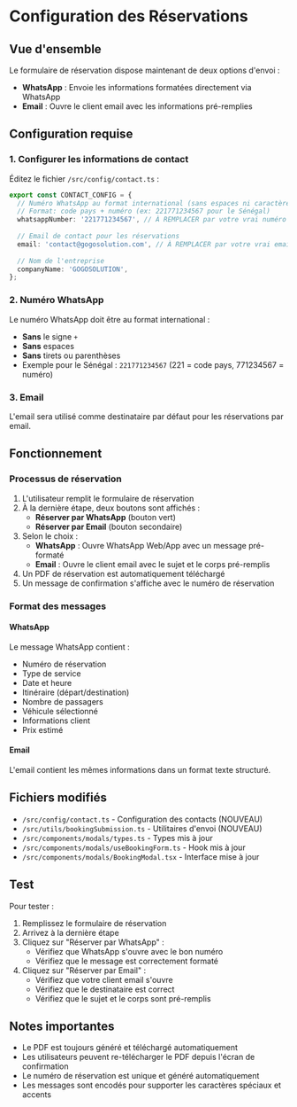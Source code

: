 # Configuration des Réservations

## Vue d'ensemble

Le formulaire de réservation dispose maintenant de deux options d'envoi :
- **WhatsApp** : Envoie les informations formatées directement via WhatsApp
- **Email** : Ouvre le client email avec les informations pré-remplies

## Configuration requise

### 1. Configurer les informations de contact

Éditez le fichier `/src/config/contact.ts` :

```typescript
export const CONTACT_CONFIG = {
  // Numéro WhatsApp au format international (sans espaces ni caractères spéciaux)
  // Format: code pays + numéro (ex: 221771234567 pour le Sénégal)
  whatsappNumber: '221771234567', // À REMPLACER par votre vrai numéro
  
  // Email de contact pour les réservations
  email: 'contact@gogosolution.com', // À REMPLACER par votre vrai email
  
  // Nom de l'entreprise
  companyName: 'GOGOSOLUTION',
};
```

### 2. Numéro WhatsApp

Le numéro WhatsApp doit être au format international :
- **Sans** le signe `+`
- **Sans** espaces
- **Sans** tirets ou parenthèses
- Exemple pour le Sénégal : `221771234567` (221 = code pays, 771234567 = numéro)

### 3. Email

L'email sera utilisé comme destinataire par défaut pour les réservations par email.

## Fonctionnement

### Processus de réservation

1. L'utilisateur remplit le formulaire de réservation
2. À la dernière étape, deux boutons sont affichés :
   - **Réserver par WhatsApp** (bouton vert)
   - **Réserver par Email** (bouton secondaire)
3. Selon le choix :
   - **WhatsApp** : Ouvre WhatsApp Web/App avec un message pré-formaté
   - **Email** : Ouvre le client email avec le sujet et le corps pré-remplis
4. Un PDF de réservation est automatiquement téléchargé
5. Un message de confirmation s'affiche avec le numéro de réservation

### Format des messages

#### WhatsApp
Le message WhatsApp contient :
- Numéro de réservation
- Type de service
- Date et heure
- Itinéraire (départ/destination)
- Nombre de passagers
- Véhicule sélectionné
- Informations client
- Prix estimé

#### Email
L'email contient les mêmes informations dans un format texte structuré.

## Fichiers modifiés

- `/src/config/contact.ts` - Configuration des contacts (NOUVEAU)
- `/src/utils/bookingSubmission.ts` - Utilitaires d'envoi (NOUVEAU)
- `/src/components/modals/types.ts` - Types mis à jour
- `/src/components/modals/useBookingForm.ts` - Hook mis à jour
- `/src/components/modals/BookingModal.tsx` - Interface mise à jour

## Test

Pour tester :

1. Remplissez le formulaire de réservation
2. Arrivez à la dernière étape
3. Cliquez sur "Réserver par WhatsApp" :
   - Vérifiez que WhatsApp s'ouvre avec le bon numéro
   - Vérifiez que le message est correctement formaté
4. Cliquez sur "Réserver par Email" :
   - Vérifiez que votre client email s'ouvre
   - Vérifiez que le destinataire est correct
   - Vérifiez que le sujet et le corps sont pré-remplis

## Notes importantes

- Le PDF est toujours généré et téléchargé automatiquement
- Les utilisateurs peuvent re-télécharger le PDF depuis l'écran de confirmation
- Le numéro de réservation est unique et généré automatiquement
- Les messages sont encodés pour supporter les caractères spéciaux et accents
